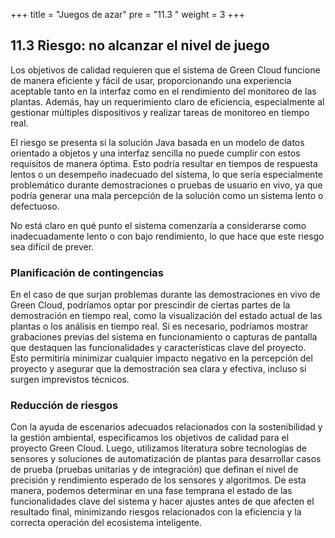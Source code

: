 +++
title = "Juegos de azar"
pre = "11.3 "
weight = 3
+++

## 11.3 Riesgo: no alcanzar el nivel de juego
Los objetivos de calidad requieren que el sistema de Green Cloud funcione de manera eficiente y fácil de usar, proporcionando una experiencia aceptable tanto en la interfaz como en el rendimiento del monitoreo de las plantas. Además, hay un requerimiento claro de eficiencia, especialmente al gestionar múltiples dispositivos y realizar tareas de monitoreo en tiempo real.

El riesgo se presenta si la solución Java basada en un modelo de datos orientado a objetos y una interfaz sencilla no puede cumplir con estos requisitos de manera óptima. Esto podría resultar en tiempos de respuesta lentos o un desempeño inadecuado del sistema, lo que sería especialmente problemático durante demostraciones o pruebas de usuario en vivo, ya que podría generar una mala percepción de la solución como un sistema lento o defectuoso.

No está claro en qué punto el sistema comenzaría a considerarse como inadecuadamente lento o con bajo rendimiento, lo que hace que este riesgo sea difícil de prever.

### Planificación de contingencias
En el caso de que surjan problemas durante las demostraciones en vivo de Green Cloud, podríamos optar por prescindir de ciertas partes de la demostración en tiempo real, como la visualización del estado actual de las plantas o los análisis en tiempo real. Si es necesario, podríamos mostrar grabaciones previas del sistema en funcionamiento o capturas de pantalla que destaquen las funcionalidades y características clave del proyecto. Esto permitiría minimizar cualquier impacto negativo en la percepción del proyecto y asegurar que la demostración sea clara y efectiva, incluso si surgen imprevistos técnicos.

### Reducción de riesgos
Con la ayuda de escenarios adecuados relacionados con la sostenibilidad y la gestión ambiental, especificamos los objetivos de calidad para el proyecto Green Cloud. Luego, utilizamos literatura sobre tecnologías de sensores y soluciones de automatización de plantas para desarrollar casos de prueba (pruebas unitarias y de integración) que definan el nivel de precisión y rendimiento esperado de los sensores y algoritmos. De esta manera, podemos determinar en una fase temprana el estado de las funcionalidades clave del sistema y hacer ajustes antes de que afecten el resultado final, minimizando riesgos relacionados con la eficiencia y la correcta operación del ecosistema inteligente.
